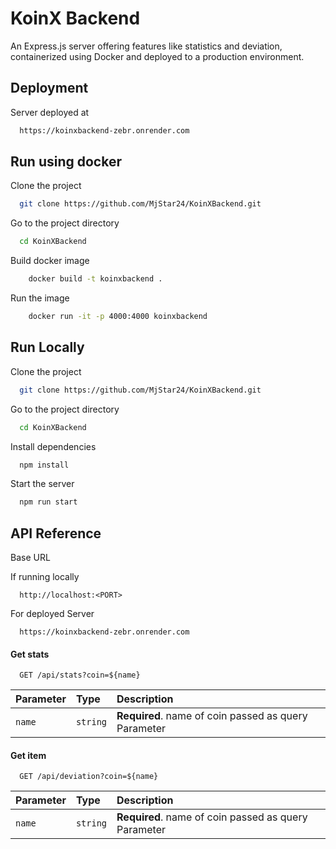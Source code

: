 
# KoinX Backend

An Express.js server offering features like statistics and deviation, containerized using Docker and deployed to a production environment.




## Deployment

Server deployed at 

```bash
  https://koinxbackend-zebr.onrender.com
```

## Run using docker

Clone the project

```bash
  git clone https://github.com/MjStar24/KoinXBackend.git
```

Go to the project directory

```bash
  cd KoinXBackend
```

Build docker image

```bash
    docker build -t koinxbackend .
```

Run the image

```bash
    docker run -it -p 4000:4000 koinxbackend
```
## Run Locally

Clone the project

```bash
  git clone https://github.com/MjStar24/KoinXBackend.git
```

Go to the project directory

```bash
  cd KoinXBackend
```

Install dependencies

```bash
  npm install
```

Start the server

```bash
  npm run start
```


## API Reference



Base URL 

If running locally 

```http
  http://localhost:<PORT>

```
For deployed Server

```http
  https://koinxbackend-zebr.onrender.com

```

#### Get stats

```http
  GET /api/stats?coin=${name}
```

| Parameter | Type     | Description                |
| :-------- | :------- | :------------------------- |
| `name` | `string`   | **Required**. name of coin passed as query Parameter |

#### Get item

```http
  GET /api/deviation?coin=${name}
```

| Parameter | Type     | Description                       |
| :-------- | :------- | :-------------------------------- |
| `name`      | `string` | **Required**. name of coin passed as query Parameter |


